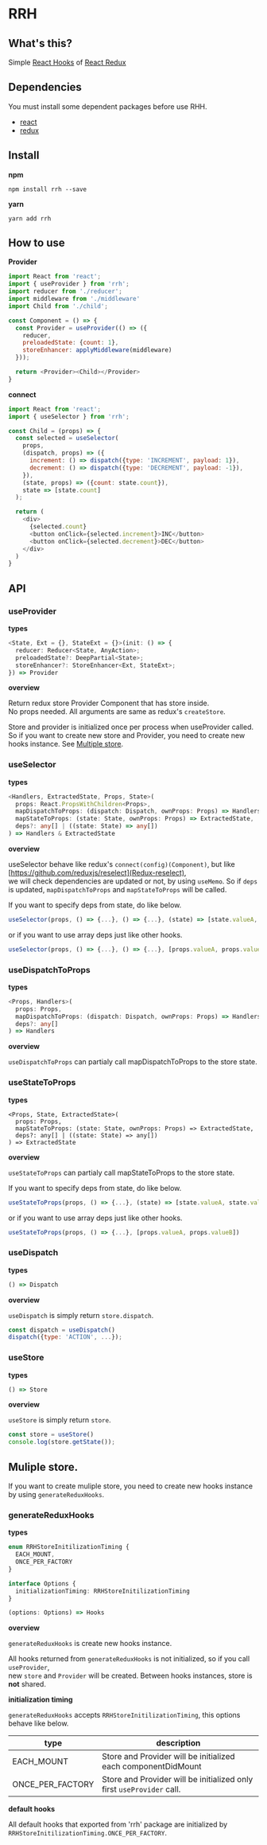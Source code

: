 # RRH

## What's this?

Simple [React Hooks](https://reactjs.org/docs/hooks-overview.html) of [React Redux](https://github.com/reduxjs/react-redux)

## Dependencies

You must install some dependent packages before use RHH.

- [react](https://github.com/facebook/react)
- [redux](https://github.com/reduxjs/redux)


## Install

__npm__

```shell
npm install rrh --save
```

__yarn__

```shell
yarn add rrh
```

## How to use

__Provider__

```javascript
import React from 'react';
import { useProvider } from 'rrh';
import reducer from './reducer';
import middleware from './middleware'
import Child from './child';

const Component = () => {
  const Provider = useProvider(() => ({
    reducer,
    preloadedState: {count: 1},
    storeEnhancer: applyMiddleware(middleware)
  }));

  return <Provider><Child></Provider>
}
```


__connect__

```javascript
import React from 'react';
import { useSelector } from 'rrh';

const Child = (props) => {
  const selected = useSelector(
    props,
    (dispatch, props) => ({
      increment: () => dispatch({type: 'INCREMENT', payload: 1}),
      decrement: () => dispatch({type: 'DECREMENT', payload: -1}),
    }),
    (state, props) => ({count: state.count}),
    state => [state.count]
  );

  return (
    <div>
      {selected.count}
      <button onClick={selected.increment}>INC</button>
      <button onClick={selected.decrement}>DEC</button>
    </div>
  )
}
```

## API

### useProvider

__types__

```typescript
<State, Ext = {}, StateExt = {}>(init: () => {
  reducer: Reducer<State, AnyAction>;
  preloadedState?: DeepPartial<State>;
  storeEnhancer?: StoreEnhancer<Ext, StateExt>;
}) => Provider
```

__overview__

Return redux store Provider Component that has store inside.  
No props needed.
All arguments are same as redux's `createStore`.

Store and provider is initialized once per process when useProvider called.
So if you want to create new store and Provider, you need to create new hooks instance. See [Multiple store](#muliple-store).


### useSelector

__types__

```typescript
<Handlers, ExtractedState, Props, State>(
  props: React.PropsWithChildren<Props>,
  mapDispatchToProps: (dispatch: Dispatch, ownProps: Props) => Handlers,
  mapStateToProps: (state: State, ownProps: Props) => ExtractedState,
  deps?: any[] | ((state: State) => any[])
) => Handlers & ExtractedState
```
__overview__

useSelector behave like redux's `connect(config)(Component)`, but like [https://github.com/reduxjs/reselect](Redux-reselect),  
we will check dependencies are updated or not, by using `useMemo`.
So if `deps` is updated, `mapDispatchToProps` and `mapStateToProps` will be called.

If you want to specify deps from state, do like below.

```javascript
useSelector(props, () => {...}, () => {...}, (state) => [state.valueA, state.valueB, ...])
```

or if you want to use array deps just like other hooks.

```javascript
useSelector(props, () => {...}, () => {...}, [props.valueA, props.valueB])
```

### useDispatchToProps

__types__

```typescript
<Props, Handlers>(
  props: Props,
  mapDispatchToProps: (dispatch: Dispatch, ownProps: Props) => Handlers,
  deps?: any[]
) => Handlers
```

__overview__

`useDispatchToProps` can partialy call mapDispatchToProps to the store state.


### useStateToProps

__types__

```
<Props, State, ExtractedState>(
  props: Props,
  mapStateToProps: (state: State, ownProps: Props) => ExtractedState,
  deps?: any[] | ((state: State) => any[])
) => ExtractedState
```

__overview__

`useStateToProps` can partialy call mapStateToProps to the store state.

If you want to specify deps from state, do like below.

```javascript
useStateToProps(props, () => {...}, (state) => [state.valueA, state.valueB, ...])
```

or if you want to use array deps just like other hooks.

```javascript
useStateToProps(props, () => {...}, [props.valueA, props.valueB])
```

### useDispatch

__types__

```typescript
() => Dispatch
```

__overview__

`useDispatch` is simply return `store.dispatch`.

```javascript
const dispatch = useDispatch()
dispatch({type: 'ACTION', ...});
```

### useStore

__types__

```typescript
() => Store
```

__overview__

`useStore` is simply return `store`.

```javascript
const store = useStore()
console.log(store.getState());
```


## Muliple store.

If you want to create muliple store, you need to create new hooks instance by using `generateReduxHooks`.

### generateReduxHooks

__types__

```typescript
enum RRHStoreInitilizationTiming {
  EACH_MOUNT,
  ONCE_PER_FACTORY
}

interface Options {
  initializationTiming: RRHStoreInitilizationTiming
}

(options: Options) => Hooks
```

__overview__

`generateReduxHooks` is create new hooks instance.  

All hooks returned from `generateReduxHooks` is not initialized, so if you call `useProvider`,  
new `store` and `Provider` will be created.
Between hooks instances, store is __not__ shared.


__initialization timing__

`generateReduxHooks` accepts `RRHStoreInitilizationTiming`, this options behave like below.

|type|description|
----|----
|EACH_MOUNT|Store and Provider will be initialized each componentDidMount|
|ONCE_PER_FACTORY|Store and Provider will be initialized only first `useProvider` call.|


__default hooks__

All default hooks that exported from 'rrh' package are initialized by `RRHStoreInitilizationTiming.ONCE_PER_FACTORY`.
